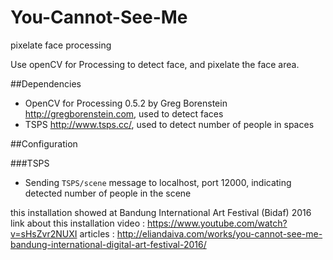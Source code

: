 # You-Cannot-See-Me
pixelate face processing 

Use openCV for Processing to detect face, and pixelate the face area. 

##Dependencies 

- OpenCV for Processing 0.5.2 by Greg Borenstein http://gregborenstein.com, used to detect faces
- TSPS http://www.tsps.cc/, used to detect number of people in spaces

##Configuration

###TSPS

- Sending `TSPS/scene` message to localhost, port 12000, indicating detected number of people in the scene

this installation showed at Bandung International Art Festival (Bidaf) 2016 
link about this installation 
video : https://www.youtube.com/watch?v=sHsZvr2NUXI
articles : http://eliandaiva.com/works/you-cannot-see-me-bandung-international-digital-art-festival-2016/ 
